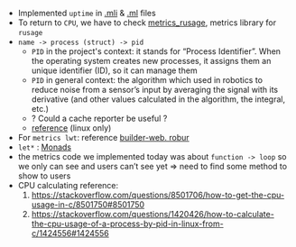 - Implemented `uptime` in [.mli](https://github.com/JiaeK/dream-dashboard/blob/36ce89f5f2610788ca8195fb80b22cbf64eb01ce/src/info.mli#L29) & [.ml](https://github.com/JiaeK/dream-dashboard/blob/36ce89f5f2610788ca8195fb80b22cbf64eb01ce/src/info.ml#L22) files
- To return to `CPU`, we have to check [metrics_rusage](https://mirage.github.io/metrics/metrics-rusage/Metrics_rusage/index.html), metrics library for `rusage`
- `name -> process (struct) -> pid`
  - `PID` in the project's context: it stands for “Process Identifier”. When the operating system creates new processes, it assigns them an unique identifier (ID), so it can manage them
  - `PID` in general context: the algorithm which used in robotics to reduce noise from a sensor’s input by averaging the signal with its derivative (and other values calculated in the algorithm, the integral, etc.)
  - ? Could a cache reporter be useful ?
  - [reference](https://github.com/roburio/albatross/blob/3cf3d6dc56868a800967cbca2b29e743e7b2d487/stats/albatross_stat_client.ml) (linux only)
- For `metrics lwt`: reference [builder-web. robur](https://git.robur.io/robur/builder-web/src/branch/login/http_status_middleware/http_status_metrics.ml)
- `let*` : [Monads](https://cs3110.github.io/textbook/chapters/ds/monads.html) 
- the metrics code we implemented today was about `function -> loop` so we only can see and users can’t see yet => need to find some method to show to users
- CPU calculating reference:
  1. https://stackoverflow.com/questions/8501706/how-to-get-the-cpu-usage-in-c/8501750#8501750
  2. https://stackoverflow.com/questions/1420426/how-to-calculate-the-cpu-usage-of-a-process-by-pid-in-linux-from-c/1424556#1424556
